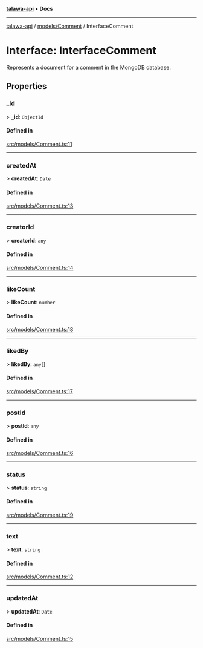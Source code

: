 [**talawa-api**](../../../README.md) • **Docs**

***

[talawa-api](../../../modules.md) / [models/Comment](../README.md) / InterfaceComment

# Interface: InterfaceComment

Represents a document for a comment in the MongoDB database.

## Properties

### \_id

\> **\_id**: `ObjectId`

#### Defined in

[src/models/Comment.ts:11](https://github.com/PalisadoesFoundation/talawa-api/blob/92443bb6a5ff3ed66457149a509401986a82e570/src/models/Comment.ts#L11)

***

### createdAt

\> **createdAt**: `Date`

#### Defined in

[src/models/Comment.ts:13](https://github.com/PalisadoesFoundation/talawa-api/blob/92443bb6a5ff3ed66457149a509401986a82e570/src/models/Comment.ts#L13)

***

### creatorId

\> **creatorId**: `any`

#### Defined in

[src/models/Comment.ts:14](https://github.com/PalisadoesFoundation/talawa-api/blob/92443bb6a5ff3ed66457149a509401986a82e570/src/models/Comment.ts#L14)

***

### likeCount

\> **likeCount**: `number`

#### Defined in

[src/models/Comment.ts:18](https://github.com/PalisadoesFoundation/talawa-api/blob/92443bb6a5ff3ed66457149a509401986a82e570/src/models/Comment.ts#L18)

***

### likedBy

\> **likedBy**: `any`[]

#### Defined in

[src/models/Comment.ts:17](https://github.com/PalisadoesFoundation/talawa-api/blob/92443bb6a5ff3ed66457149a509401986a82e570/src/models/Comment.ts#L17)

***

### postId

\> **postId**: `any`

#### Defined in

[src/models/Comment.ts:16](https://github.com/PalisadoesFoundation/talawa-api/blob/92443bb6a5ff3ed66457149a509401986a82e570/src/models/Comment.ts#L16)

***

### status

\> **status**: `string`

#### Defined in

[src/models/Comment.ts:19](https://github.com/PalisadoesFoundation/talawa-api/blob/92443bb6a5ff3ed66457149a509401986a82e570/src/models/Comment.ts#L19)

***

### text

\> **text**: `string`

#### Defined in

[src/models/Comment.ts:12](https://github.com/PalisadoesFoundation/talawa-api/blob/92443bb6a5ff3ed66457149a509401986a82e570/src/models/Comment.ts#L12)

***

### updatedAt

\> **updatedAt**: `Date`

#### Defined in

[src/models/Comment.ts:15](https://github.com/PalisadoesFoundation/talawa-api/blob/92443bb6a5ff3ed66457149a509401986a82e570/src/models/Comment.ts#L15)
